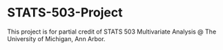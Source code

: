 # STATS-503-Project
This project is for partial credit of STATS 503 Multivariate Analysis @ The University of Michigan, Ann Arbor.
